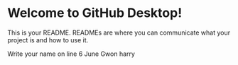 # Welcome to GitHub Desktop!

This is your README. READMEs are where you can communicate what your project is and how to use it.

Write your name on line 6
June Gwon
harry
